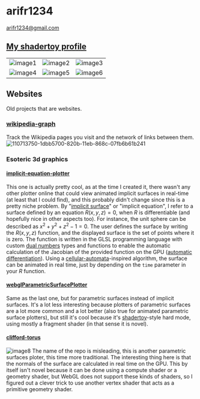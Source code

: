 # arifr1234

arifr1234@gmail.com

## [My shadertoy profile](https://www.shadertoy.com/user/arifr123)
| | | |
|---|---|---|
| ![image1](https://github.com/user-attachments/assets/c90cf09d-122d-4858-ae17-491d5ddf9c2b) | ![image2](https://github.com/user-attachments/assets/e93314de-6f8c-431d-89f1-9619504a8074) | ![image3](https://github.com/user-attachments/assets/7725844f-c151-41c7-bf28-4e4bd6003dc8) |
| ![image4](https://github.com/user-attachments/assets/359ca90b-2756-4db0-8644-8489ac464a7b) | ![image5](https://github.com/user-attachments/assets/d34eaeb7-3442-4741-83d7-a37f6c1b94f8) | ![image6](https://github.com/user-attachments/assets/8c746091-65fc-4f71-b935-2ddfaa050719) |

## Websites
Old projects that are websites.

### [wikipedia-graph](https://arifr1234.github.io/wikipedia-graph/)
Track the Wikipedia pages you visit and the network of links between them.
![110713750-1dbb5700-820b-11eb-868c-07fb6b61b241](https://github.com/user-attachments/assets/a92153af-45f5-4063-a0cf-46f62346a777)

### Esoteric 3d graphics
#### [implicit-equation-plotter](https://arifr1234.github.io/implicit-equation-plotter/)
This one is actually pretty cool, as at the time I created it, there wasn't any other plotter online that could view animated implicit surfaces in real-time (at least that I could find), and this probably didn't change since this is a pretty niche problem.
By "[implicit surface](https://en.wikipedia.org/wiki/Implicit_surface)" or "implicit equation", I refer to a surface defined by an equation $R(x, y, z)=0$, when $R$ is differentiable (and hopefully nice in other aspects too).
For instance, the unit sphere can be described as $x^2 + y^2 + z^2 - 1 = 0$.
The user defines the surface by writing the $R(x, y, z)$ function, and the displayed surface is the set of points where it is zero.
The function is written in the GLSL programming language with custom [dual numbers](https://en.wikipedia.org/wiki/Dual_number) types and functions to enable the automatic calculation of the Jacobian of the provided function on the GPU ([automatic differentiation](https://en.wikipedia.org/wiki/Automatic_differentiation)).
Using a [cellular-automata](https://en.wikipedia.org/wiki/Cellular_automaton)-inspired algorithm, the surface can be animated in real time, just by depending on the `time` parameter in your $R$ function.

#### [webglParametricSurfacePlotter](https://arifr1234.github.io/webglParametricSurfacePlotter/)
Same as the last one, but for parametric surfaces instead of implicit surfaces.
It's a lot less interesting because plotters of parametric surfaces are a lot more common and a lot better (also true for animated parametric surface plotters), but still it's cool because it's [shadertoy](https://www.shadertoy.com/)-style hard mode, using mostly a fragment shader (in that sense it is novel).

#### [clifford-torus](https://arifr1234.github.io/clifford-torus)
![image8](https://github.com/user-attachments/assets/eebd7d48-e877-4996-b126-53041a001b85)
The name of the repo is misleading, this is another parametric surfaces ploter, this time more traditional. The interesting thing here is that the normals of the surface are calculated in real time on the GPU. This by itself isn't novel because it can be done using a compute shader or a geometry shader, but WebGL does not support these kinds of shaders, so I figured out a clever trick to use another vertex shader that acts as a primitive geometry shader.

